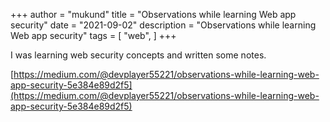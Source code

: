+++
author = "mukund"
title = "Observations while learning Web app security"
date = "2021-09-02"
description = "Observations while learning Web app security"
tags = [
    "web",
]
+++

I was learning web security concepts and written some notes.

[https://medium.com/@devplayer55221/observations-while-learning-web-app-security-5e384e89d2f5](https://medium.com/@devplayer55221/observations-while-learning-web-app-security-5e384e89d2f5)
